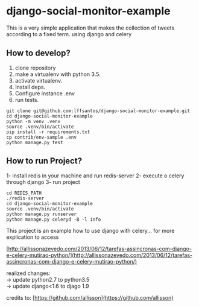 # django-social-monitor-example

This is a very simple application that makes the collection of tweets according to a fixed term. using django and celery

## How to develop?

1. clone repository
2. make a virtualenv with python 3.5.
3. activate virtualenv.
4. Install deps.
5. Configure instance .env
6. run tests.

```console
git clone git@github.com:lffsantos/django-social-monitor-example.git
cd django-social-monitor-example
python -m venv .venv
source .venv/bin/activate
pip install -r requirements.txt
cp contrib/env-sample .env
python manage.py test
```

## How to run Project?

1- install redis in your machine and run redis-server
2- execute o celery through django
3- run project

```console
cd REDIS_PATH
./redis-server
cd django-social-monitor-example
source .venv/bin/activate
python manage.py runserver
python manage.py celeryd -B -l info
```

This project is an example how to use django with celery... for more explication to access

[http://allissonazevedo.com/2013/06/12/tarefas-assincronas-com-django-e-celery-mutirao-python/](http://allissonazevedo.com/2013/06/12/tarefas-assincronas-com-django-e-celery-mutirao-python/)

realized changes:  
 -> update python2.7 to python3.5  
 -> update django<1.6 to djago 1.9  
  
credits to: 
[https://github.com/allisson](https://github.com/allisson)

